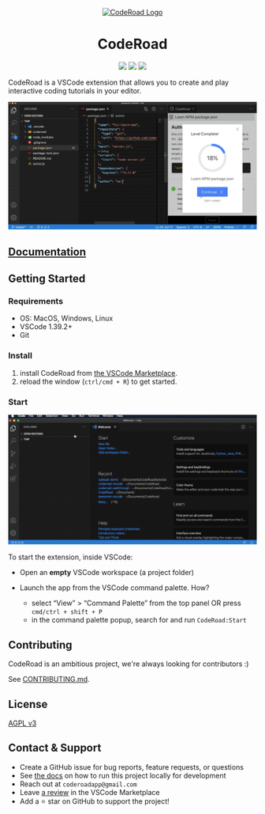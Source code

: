 <p align="center">
  <a href="https://coderoad.github.io/">
    <img alt="CodeRoad Logo" src="https://user-images.githubusercontent.com/9423525/89562564-26b4f780-d7e8-11ea-9eb0-3109b0e55d3b.png" width="100" />
  </a>
</p>
<h1 align="center">
CodeRoad
</h1>

<p align="center">
  <a href="https://marketplace.visualstudio.com/items?itemName=CodeRoad.coderoad" alt="Version"><img src="https://vsmarketplacebadge.apphb.com/version/Coderoad.coderoad.svg" /></a>
  <a href="https://marketplace.visualstudio.com/items?itemName=CodeRoad.coderoad" alt="Installs"><img src="https://vsmarketplacebadge.apphb.com/installs/Coderoad.coderoad.svg" /></a>
   <a href="https://marketplace.visualstudio.com/items?itemName=CodeRoad.coderoad" alt="Downloads"><img src="https://vsmarketplacebadge.apphb.com/downloads/Coderoad.coderoad.svg" /></a>
</p>

CodeRoad is a VSCode extension that allows you to create and play interactive coding tutorials in your editor.

![CodeRoad Example](./docs/static/gif/coderoad-example.gif)

## [Documentation](https://coderoad.github.io/docs/overview)

## Getting Started

### Requirements

- OS: MacOS, Windows, Linux
- VSCode 1.39.2+
- Git

### Install

1. install CodeRoad from [the VSCode Marketplace](https://marketplace.visualstudio.com/items?itemName=CodeRoad.coderoad).
2. reload the window (`ctrl/cmd + R`) to get started.

### Start

![CodeRoad Example](./docs/static/gif/launch-coderoad.gif)

To start the extension, inside VSCode:

- Open an **empty** VSCode workspace (a project folder)
- Launch the app from the VSCode command palette. How?

  - select “View” > “Command Palette” from the top panel OR press `cmd/ctrl + shift + P`
  - in the command palette popup, search for and run `CodeRoad:Start`

## Contributing

CodeRoad is an ambitious project, we're always looking for contributors :)

See [CONTRIBUTING.md](./CONTRIBUTING.md).

## License

[AGPL v3](./LICENSE.md)

## Contact & Support

- Create a GitHub issue for bug reports, feature requests, or questions
- See [the docs](http://coderoad.github.io/docs/development) on how to run this project locally for development
- Reach out at `coderoadapp@gmail.com`
- Leave [a review](https://marketplace.visualstudio.com/items?itemName=CodeRoad.coderoad&ssr=false#review-details) in the VSCode Marketplace
- Add a ⭐️ star on GitHub to support the project!
